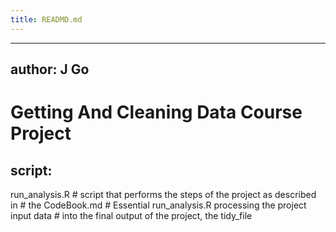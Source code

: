 ```yaml
---
title: READMD.md
---
```


---
author: J Go
---

# Getting And Cleaning Data Course Project 

## script:

run_analysis.R  # script that performs the steps of the project as described in
                # the CodeBook.md
                # Essential run_analysis.R processing the project input data
                # into the final output of the project, the tidy_file



